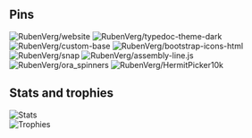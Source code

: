 ## Pins
![RubenVerg/website](https://github-readme-stats.vercel.app/api/pin/?username=rubenverg&repo=website&theme=vue-dark)
![RubenVerg/typedoc-theme-dark](https://github-readme-stats.vercel.app/api/pin/?username=rubenverg&repo=typedoc-theme-dark&theme=vue-dark)
![RubenVerg/custom-base](https://github-readme-stats.vercel.app/api/pin/?username=rubenverg&repo=custom-base&theme=vue-dark)
![RubenVerg/bootstrap-icons-html](https://github-readme-stats.vercel.app/api/pin/?username=rubenverg&repo=bootstrap-icons-html&theme=vue-dark)
![RubenVerg/snap](https://github-readme-stats.vercel.app/api/pin/?username=rubenverg&repo=snap&theme=vue-dark)
![RubenVerg/assembly-line.js](https://github-readme-stats.vercel.app/api/pin/?username=rubenverg&repo=assembly-line.js&theme=vue-dark)
![RubenVerg/ora_spinners](https://github-readme-stats.vercel.app/api/pin/?username=rubenverg&repo=ora_spinners&theme=vue-dark)
![RubenVerg/HermitPicker10k](https://github-readme-stats.vercel.app/api/pin/?username=rubenverg&repo=hermitpicker10k&theme=vue-dark)

## Stats and trophies
![Stats](https://github-readme-stats.vercel.app/api?username=rubenverg&count_private=true&show_icons=true&theme=vue-dark)
<br>
![Trophies](https://github-profile-trophy.vercel.app/api?username=rubenverg&count_private=true&theme=chalk&column=3&margin-w=10&margin-h=10)

<!--
**RubenVerg/RubenVerg** is a ✨ _special_ ✨ repository because its `README.md` (this file) appears on your GitHub profile.

Here are some ideas to get you started:

- 🔭 I’m currently working on ...
- 🌱 I’m currently learning ...
- 👯 I’m looking to collaborate on ...
- 🤔 I’m looking for help with ...
- 💬 Ask me about ...
- 📫 How to reach me: ...
- 😄 Pronouns: ...
- ⚡ Fun fact: ...
-->

